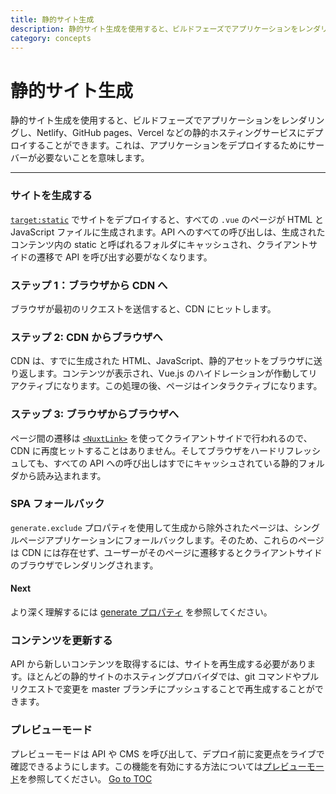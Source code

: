 ```yaml
---
title: 静的サイト生成
description: 静的サイト生成を使用すると、ビルドフェーズでアプリケーションをレンダリングし、Netlify、GitHub pages、Vercel などの静的ホスティングサービスにデプロイすることができます。これは、アプリケーションをデプロイするためにサーバーが必要ないことを意味します。
category: concepts
---
```

# 静的サイト生成

静的サイト生成を使用すると、ビルドフェーズでアプリケーションをレンダリングし、Netlify、GitHub pages、Vercel などの静的ホスティングサービスにデプロイすることができます。これは、アプリケーションをデプロイするためにサーバーが必要ないことを意味します。

---
### サイトを生成する

[`target:static`](./features/deployment-targets#static-hosting) でサイトをデプロイすると、すべての `.vue` のページが HTML と JavaScript ファイルに生成されます。API へのすべての呼び出しは、生成されたコンテンツ内の static と呼ばれるフォルダにキャッシュされ、クライアントサイドの遷移で API を呼び出す必要がなくなります。

### ステップ 1：ブラウザから CDN へ

ブラウザが最初のリクエストを送信すると、CDN にヒットします。

### ステップ 2: CDN からブラウザへ

CDN は、すでに生成された HTML、JavaScript、静的アセットをブラウザに送り返します。コンテンツが表示され、Vue.js のハイドレーションが作動してリアクティブになります。この処理の後、ページはインタラクティブになります。

### ステップ 3: ブラウザからブラウザへ

ページ間の遷移は [`<NuxtLink>`](./features/nuxt-components#the-nuxtlink-component) を使ってクライアントサイドで行われるので、CDN に再度ヒットすることはありません。そしてブラウザをハードリフレッシュしても、すべての API への呼び出しはすでにキャッシュされている静的フォルダから読み込まれます。

### SPA フォールバック

`generate.exclude` プロパティを使用して生成から除外されたページは、シングルページアプリケーションにフォールバックします。そのため、これらのページは CDN には存在せず、ユーザーがそのページに遷移するとクライアントサイドのブラウザでレンダリングされます。

#### Next
より深く理解するには [generate プロパティ](./configuration-glossary/configuration-generate#exclude) を参照してください。


### コンテンツを更新する

API から新しいコンテンツを取得するには、サイトを再生成する必要があります。ほとんどの静的サイトのホスティングプロバイダでは、git コマンドやプルリクエストで変更を master ブランチにプッシュすることで再生成することができます。

### プレビューモード

プレビューモードは API や CMS を呼び出して、デプロイ前に変更点をライブで確認できるようにします。この機能を有効にする方法については[プレビューモード](./features/live-preview)を参照してください。
<span style='float: footnote;'><a href="../index.html#toc">Go to TOC</a></span>
